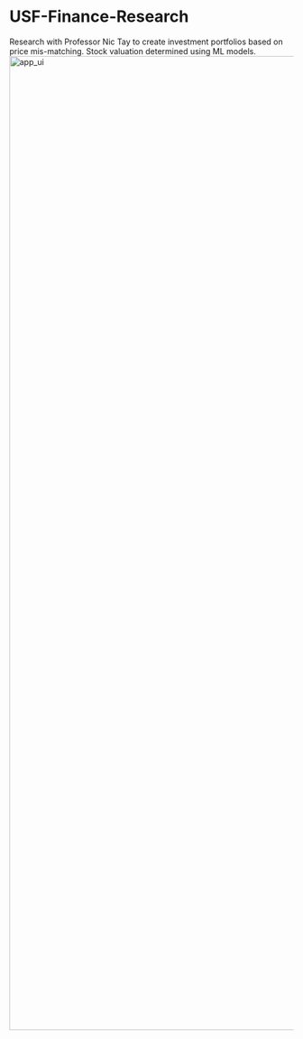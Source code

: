 # USF-Finance-Research
Research with Professor Nic Tay to create investment portfolios based on price mis-matching. Stock valuation determined using ML models.
<img width="1725" alt="app_ui" src="https://github.com/temefford/USF-Finance-Research/img">
